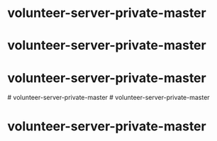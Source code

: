 # volunteer-server-private-master
# volunteer-server-private-master
# volunteer-server-private-master
#   v o l u n t e e r - s e r v e r - p r i v a t e - m a s t e r  
 # volunteer-server-private-master
# volunteer-server-private-master

